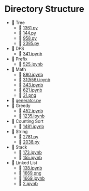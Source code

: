 # Directory Structure

- 📁 Tree
  - 📄 [1361.py](https://github.com/YuxuanZhao23/myLeetCode/blob/main/Tree/1361.py)
  - 📄 [144.py](https://github.com/YuxuanZhao23/myLeetCode/blob/main/Tree/144.py)
  - 📄 [958.py](https://github.com/YuxuanZhao23/myLeetCode/blob/main/Tree/958.py)
  - 📄 [2385.py](https://github.com/YuxuanZhao23/myLeetCode/blob/main/Tree/2385.py)
- 📁 DFS
  - 📄 [341.ipynb](https://github.com/YuxuanZhao23/myLeetCode/blob/main/DFS/341.ipynb)
- 📁 Prefix
  - 📄 [525.ipynb](https://github.com/YuxuanZhao23/myLeetCode/blob/main/Prefix/525.ipynb)
- 📁 Math
  - 📄 [880.ipynb](https://github.com/YuxuanZhao23/myLeetCode/blob/main/Math/880.ipynb)
  - 📄 [31(556).ipynb](https://github.com/YuxuanZhao23/myLeetCode/blob/main/Math/31(556).ipynb)
  - 📄 [343.ipynb](https://github.com/YuxuanZhao23/myLeetCode/blob/main/Math/343.ipynb)
  - 📄 [621.ipynb](https://github.com/YuxuanZhao23/myLeetCode/blob/main/Math/621.ipynb)
  - 📄 [31.png](https://github.com/YuxuanZhao23/myLeetCode/blob/main/Math/31.png)
- 📄 [generator.py](https://github.com/YuxuanZhao23/myLeetCode/blob/main/myLeetCode/generator.py)
- 📁 Greedy
  - 📄 [452.ipynb](https://github.com/YuxuanZhao23/myLeetCode/blob/main/Greedy/452.ipynb)
  - 📄 [1235.ipynb](https://github.com/YuxuanZhao23/myLeetCode/blob/main/Greedy/1235.ipynb)
- 📁 Counting Sort
  - 📄 [1481.ipynb](https://github.com/YuxuanZhao23/myLeetCode/blob/main/Counting%20Sort/1481.ipynb)
- 📁 String
  - 📄 [2781.py](https://github.com/YuxuanZhao23/myLeetCode/blob/main/String/2781.py)
  - 📄 [2038.py](https://github.com/YuxuanZhao23/myLeetCode/blob/main/String/2038.py)
- 📁 Stack
  - 📄 [173.ipynb](https://github.com/YuxuanZhao23/myLeetCode/blob/main/Stack/173.ipynb)
  - 📄 [155.ipynb](https://github.com/YuxuanZhao23/myLeetCode/blob/main/Stack/155.ipynb)
- 📁 Linked List
  - 📄 [138.ipynb](https://github.com/YuxuanZhao23/myLeetCode/blob/main/Linked%20List/138.ipynb)
  - 📄 [1669.png](https://github.com/YuxuanZhao23/myLeetCode/blob/main/Linked%20List/1669.png)
  - 📄 [1669.ipynb](https://github.com/YuxuanZhao23/myLeetCode/blob/main/Linked%20List/1669.ipynb)
  - 📄 [2.ipynb](https://github.com/YuxuanZhao23/myLeetCode/blob/main/Linked%20List/2.ipynb)
